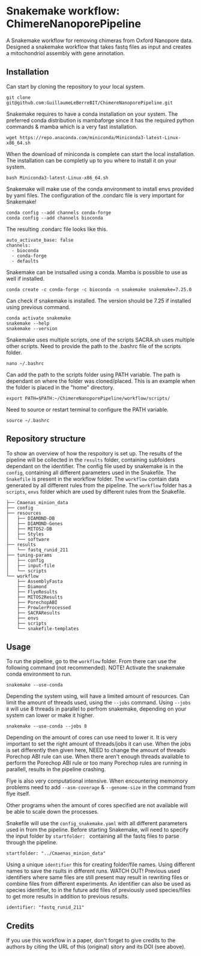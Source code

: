 # Snakemake workflow: ChimereNanoporePipeline

A Snakemake workflow for removing chimeras from Oxford Nanopore data.
Designed a snakemake workflow that takes fastq files as input and creates a mitochondriol assembly with gene annotation. 

## Installation

Can start by cloning the repository to your local system. 
```
git clone git@github.com:GuillaumeLeBerreBIT/ChimereNanoporePipeline.git
```

Snakemake requires to have a conda installation on your system. The preferred conda distribution is mambaforge since it has the required python commands & mamba which is a very fast installation. 
```
wget https://repo.anaconda.com/miniconda/Miniconda3-latest-Linux-x86_64.sh
```
When the download of miniconda is complete can start the local installation. The installation can be completly up to you where to install it on your system. 
```
bash Miniconda3-latest-Linux-x86_64.sh
```
Snakemake will make use of the conda environment to install envs provided by yaml files. The configuration of the .condarc file is very important for Snakemake!
```
conda config --add channels conda-forge
conda config --add channels bioconda
```
The resulting .condarc file looks like this.
```
auto_activate_base: false
channels:
  - bioconda
  - conda-forge
  - defaults
```

Snakemake can be instsalled using a conda. Mamba is possible to use as well if installed. 
```
conda create -c conda-forge -c bioconda -n snakemake snakemake=7.25.0
```
Can check if snakemake is installed. The version should be 7.25 if installed using previous command. 
```
conda activate snakemake
snakemake --help
snakemake --version
```

Snakemake uses multiple scripts, one of the scripts SACRA.sh uses multiple other scripts. Need to provide the path to the .bashrc file of the scripts folder.
```
nano ~/.bashrc
```
Can add the path to the scripts folder using PATH variable. The path is dependant on where the folder was cloned/placed. This is an example when the folder is placed in the "home" directory.
```
export PATH=$PATH:~/ChimereNanoporePipeline/workflow/scripts/
```
Need to source or restart terminal to configure the PATH variable. 
```
source ~/.bashrc
```
## Repository structure

To show an overview of how the respoitory is set up. The results of the pipeline will be collected in the `results` folder, containing subfolders dependant on the identifier. The config file used by snakemake is in the `config`, containing all different parameters used in the Snakefile. The `Snakefile` is present in the workflow folder. The `workflow` contain data generated by all different rules from the pipeline. The `workflow` folder has a `scripts`, `envs` folder which are used by different rules from the Snakefile.  

```
├── Cmaenas_minion_data
├── config
├── resources
│   ├── DIAMOND-DB
│   ├── DIAMOND-Genes
│   ├── MITOS2-DB
│   ├── Styles
│   └── software
├── results
│   └── fastq_runid_211
├── tuning-params
│   ├── config
│   ├── input-file
│   └── scripts
└── workflow
    ├── AssemblyFasta
    ├── Diamond
    ├── FlyeResults
    ├── MITOS2Results
    ├── PorechopABI
    ├── ProwlerProcessed
    ├── SACRAResults
    ├── envs
    ├── scripts
    └── snakefile-templates
```


## Usage

To run the pipeline, go to the `workflow` folder. From there can use the following command (not recommended). NOTE! Activate the snakemake conda environment to run.
```
snakemake --use-conda 
```
Depending the system using, will have a limited amount of resources. Can limit the amount of threads used, using the `--jobs` command. Using `--jobs 8` will use 8 threads in parallel to perfrom snakemake, depending on your system can lower or make it higher. 
```
snakemake --use-conda --jobs 8
```
Depending on the amount of cores can use need to lower it. It is very important to set the right amount of threads/jobs it can use. When the jobs is set differently then given here, NEED to change the amount of threads Porechop ABI rule can use. When there aren't enough threads available to perform the Porechop ABI rule or too many Porechop rules are running in parallell, results in the pipeline crashing.

Flye is also very computational intensive. When encountering memomory problems need to add `--asm-coverage` & `--genome-size` in the command from flye itself. 

Other programs when the amount of cores specified are not available will be able to scale down the processes. 

Snakefile will use the `config_snakemake.yaml` with all different parameters used in from the pipeline. Before starting Snakemake, will need to specify the input folder by `startfolder: ` containing all the fastq files to parse through the pipeline. 
```
startfolder: "../Cmaenas_minion_data"
```

Using a unique `identifier` this for creating folder/file names. Using different names to save the rsults in different runs. WATCH OUT! Previous used identifiers where same files are still present may result in rewriting files or combine files from different experiments. An identifier can also be used as species identifier, to in the future add files of previously used species/files to get more results in addition to previous results. 
```
identifier: "fastq_runid_211"
```

## Credits

If you use this workflow in a paper, don't forget to give credits to the authors by citing the URL of this (original) <repo>sitory and its DOI (see above).


